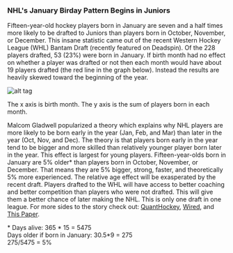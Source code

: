 ### NHL's January Birday Pattern Begins in Juniors

Fifteen-year-old hockey players born in January are seven and a half times more likely to be drafted to Juniors than players born in October, November, or December. This insane statistic came out of the recent Western Hockey League (WHL) Bantam Draft (recently featured on Deadspin). Of the 228 players drafted, 53 (23%) were born in January. If birth month had no effect on whether a player was drafted or not then each month would have about 19 players drafted (the red line in the graph below). Instead the results are heavily skewed toward the beginning of the year.

![alt tag](https://github.com/frutoper/WHL_Birth_Month/blob/master/Output/WHL%20Bantam%20Draft%20By%20Month.png?raw=true)

The x axis is birth month.  The y axis is the sum of players born in each month.

Malcom Gladwell popularized a theory which explains why NHL players are more likely to be born early in the year (Jan, Feb, and Mar) than later in the year (Oct, Nov, and Dec).  The theory is that players born early in the year tend to be bigger and more skilled than relatively younger player born later in the year.  This effect is largest for young players.  Fifteen-year-olds born in January are 5% older* than players born in October, November, or December.  That means they are 5% bigger, strong, faster, and theoretically 5% more experienced.  The relative age effect will be exasperated by the recent draft.  Players drafted to the WHL will have access to better coaching and better competition than players who were not drafted.  This will give them a better chance of later making the NHL.  This is only one draft in one league.  For more sides to the story check out: [QuantHockey](http://www.quanthockey.com/nhl/birth-month-totals/nhl-players-career-stats.html), [Wired](http://www.wired.com/2013/03/nhl-selection-bias/), and [This Paper](http://www.ncbi.nlm.nih.gov/pubmed/24869606).

\* Days alive: 365 * 15 = 5475  
Days older if born in January:  30.5*9 = 275  
275/5475 = 5%  

